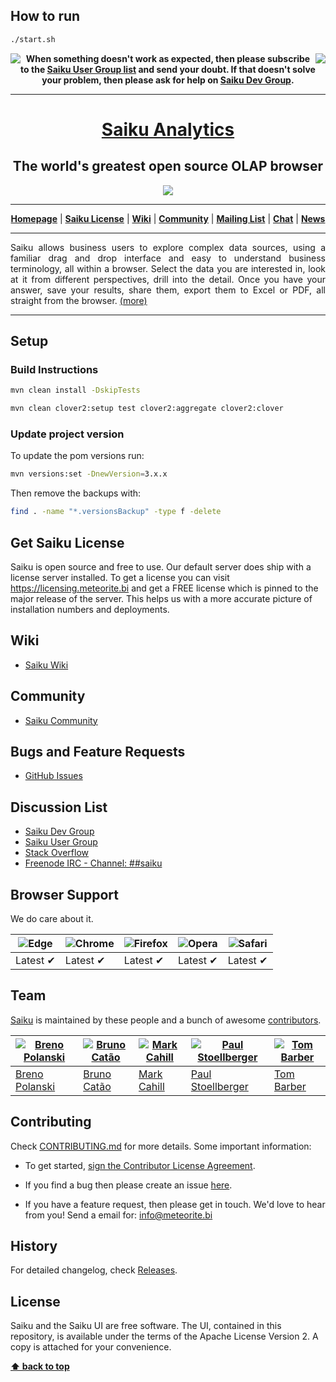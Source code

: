 <a href="#readme"></a>

<!-- [![Codacy Badge](https://api.codacy.com/project/badge/Grade/a5a3157a6798401e980a5aabe37f3ede)](https://www.codacy.com/app/Spicule/saiku?utm_source=github.com&amp;utm_medium=referral&amp;utm_content=OSBI/saiku&amp;utm_campaign=Badge_Grade) -->

## How to run

```sh
./start.sh
```

<p align="center">
  <img src="https://raw.githubusercontent.com/OSBI/saiku/assets/L.png" align="left">
  <img src="https://raw.githubusercontent.com/OSBI/saiku/assets/R.png" align="right">
  <b>
    When something doesn't work as expected, then please subscribe to the
    <a href="https://groups.google.com/a/saiku.meteorite.bi/forum/#!forum/user">Saiku User Group list</a>
    and send your doubt. If that doesn't solve your problem, then please ask for help on
    <a href="https://groups.google.com/a/saiku.meteorite.bi/forum/#!forum/dev">Saiku Dev Group</a>.
  </b>
</p>

---

<h1 align="center"><a href="https://www.meteorite.bi/products/saiku">Saiku Analytics</a></h1>
<h2 align="center">The world's greatest open source OLAP browser</h2>
<p align="center"><a href="https://www.meteorite.bi/products/saiku"><img src="https://raw.githubusercontent.com/OSBI/saiku/assets/saiku-demo-1.jpg"/></a></p>
<hr />
<p align="center">
  <a href="https://www.meteorite.bi"><b>Homepage</b></a> |
  <a href="https://licensing.meteorite.bi"><b>Saiku License</b></a> |
  <a href="https://saiku-documentation.readthedocs.io/en/latest/"><b>Wiki</b></a> |
  <a href="https://community.meteorite.bi/"><b>Community</b></a> |
  <a href="https://groups.google.com/a/saiku.meteorite.bi/forum/#!forum/dev"><b>Mailing List</b></a> |
  <a href="https://webchat.freenode.net/?randomnick=1&channels=%23%23saiku"><b>Chat</b></a> |
  <a href="https://twitter.com/SaikuAnalytics"><b>News</b></a>
</p>

---

<p align="justify">
  Saiku allows business users to explore complex data sources,
  using a familiar drag and drop interface and easy to understand
  business terminology, all within a browser. Select the data you
  are interested in, look at it from different perspectives,
  drill into the detail. Once you have your answer, save your results,
  share them, export them to Excel or PDF, all straight from the browser.
  <a href="https://www.meteorite.bi">(more)</a>
</p>

---

## Setup

### Build Instructions

```sh
mvn clean install -DskipTests

mvn clean clover2:setup test clover2:aggregate clover2:clover
```

### Update project version

To update the pom versions run:

```sh
mvn versions:set -DnewVersion=3.x.x
```

Then remove the backups with:

```sh
find . -name "*.versionsBackup" -type f -delete
```

## Get Saiku License

Saiku is open source and free to use. Our default server does ship with a license server installed. To get a license you can visit https://licensing.meteorite.bi and get a FREE license which is pinned to the major release of the server. This helps us with a more accurate picture of installation numbers and deployments.

## Wiki

- [Saiku Wiki](https://saiku-documentation.readthedocs.io/en/latest/)

## Community

- [Saiku Community](https://community.meteorite.bi/)

## Bugs and Feature Requests

- [GitHub Issues](https://github.com/OSBI/saiku/issues/new)

## Discussion List

- [Saiku Dev Group](https://groups.google.com/a/saiku.meteorite.bi/forum/#!forum/dev)
- [Saiku User Group](https://groups.google.com/a/saiku.meteorite.bi/forum/#!forum/user)
- [Stack Overflow](https://stackoverflow.com/questions/tagged/saiku)
- [Freenode IRC - Channel: ##saiku](https://webchat.freenode.net/?randomnick=1&channels=%23%23saiku)

## Browser Support

We do care about it.

| ![Edge](https://raw.githubusercontent.com/alrra/browser-logos/master/src/edge/edge_48x48.png) | ![Chrome](https://raw.github.com/alrra/browser-logos/master/src/chrome/chrome_48x48.png) | ![Firefox](https://raw.github.com/alrra/browser-logos/master/src/firefox/firefox_48x48.png) | ![Opera](https://raw.github.com/alrra/browser-logos/master/src/opera/opera_48x48.png) | ![Safari](https://raw.github.com/alrra/browser-logos/master/src/safari/safari_48x48.png) |
| --------------------------------------------------------------------------------------------- | ---------------------------------------------------------------------------------------- | ------------------------------------------------------------------------------------------- | ------------------------------------------------------------------------------------- | ---------------------------------------------------------------------------------------- |
| Latest ✔                                                                                      | Latest ✔                                                                                 | Latest ✔                                                                                    | Latest ✔                                                                              | Latest ✔                                                                                 |

## Team

[Saiku](https://www.meteorite.bi) is maintained by these people and a bunch of awesome [contributors](https://github.com/OSBI/saiku/graphs/contributors).

| [![Breno Polanski](https://avatars7.githubusercontent.com/u/1894191?v=4&s=70)](https://github.com/brenopolanski) | [![Bruno Catão](https://avatars4.githubusercontent.com/u/785116?v=4&s=70)](https://github.com/brunogamacatao) | [![Mark Cahill](https://avatars5.githubusercontent.com/u/200365?v=4&s=70)](https://github.com/thinkjson) | [![Paul Stoellberger](https://avatars5.githubusercontent.com/u/454645?v=4&s=70)](https://github.com/pstoellberger) | [![Tom Barber](https://avatars6.githubusercontent.com/u/103544?v=4&s=70)](https://github.com/buggtb) |
| ---------------------------------------------------------------------------------------------------------------- | ------------------------------------------------------------------------------------------------------------- | -------------------------------------------------------------------------------------------------------- | ------------------------------------------------------------------------------------------------------------------ | ---------------------------------------------------------------------------------------------------- |
| [Breno Polanski](https://github.com/brenopolanski)                                                               | [Bruno Catão](https://github.com/brunogamacatao)                                                              | [Mark Cahill](https://github.com/thinkjson)                                                              | [Paul Stoellberger](https://github.com/pstoellberger)                                                              | [Tom Barber](https://github.com/buggtb)                                                              |

## Contributing

Check [CONTRIBUTING.md](./CONTRIBUTING.md) for more details. Some important information:

- To get started, [sign the Contributor License Agreement](https://www.clahub.com/agreements/OSBI/saiku).

- If you find a bug then please create an issue [here](https://github.com/OSBI/saiku/issues/new).

- If you have a feature request, then please get in touch. We'd love to hear from you! Send a email for: [info@meteorite.bi](mailto:info@meteorite.bi)

## History

For detailed changelog, check [Releases](https://github.com/OSBI/saiku/releases).

## License

Saiku and the Saiku UI are free software. The UI, contained in this repository, is available under the terms of the Apache License Version 2. A copy is attached for your convenience.

**[⬆ back to top](#readme)**
